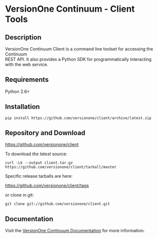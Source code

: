 # VersionOne Continuum - Client Tools

## Description

VersionOne Continuum Client is a command line toolset for accessing the Continuum  
REST API. It also provides a Python SDK for programmatically 
interacting with the web service.

## Requirements

Python 2.6+ 

## Installation

```
pip install https://github.com/versionone/client/archive/latest.zip
```

## Repository and Download

https://github.com/versionone/client

To download _the latest_ source:

```
curl -Lk --output client.tar.gz https://github.com/versionone/client/tarball/master
```

Specific release tarballs are here:

https://github.com/versionone/client/tags

or clone in git:

```
git clone git://github.com/versionone/client.git
```

## Documentation

Visit the [VersionOne Continuum Documentation](http://continuumdocs.versionone.com/docs/admin/client/command-reference.html) for more information.
